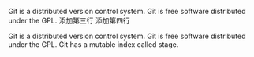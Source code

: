 Git is a distributed version control system.
Git is free software distributed under the GPL.
添加第三行
添加第四行


Git is a distributed version control system.
Git is free software distributed under the GPL.
Git has a mutable index called stage.
